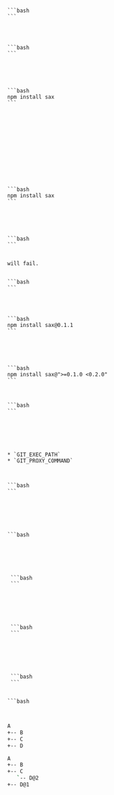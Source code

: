 ---
---


```bash

```





















    ```bash
    ```




    ```bash
    ```





    ```bash
    npm install sax
    ```













    ```bash
    npm install sax
    ```





    ```bash
    ```


    will fail.


    ```bash
    ```




    ```bash
    npm install sax@0.1.1
    ```





    ```bash
    npm install sax@">=0.1.0 <0.2.0"
    ```



    ```bash
    ```






    * `GIT_EXEC_PATH`
    * `GIT_PROXY_COMMAND`



    ```bash
    ```






    ```bash
   ```





    ```bash
    ```






    ```bash
    ```






    ```bash
    ```


```bash
```





```bash
```













```ini
```


















```bash
A
+-- B
+-- C
+-- D
```



```bash
A
+-- B
+-- C
   `-- D@2
+-- D@1
```




